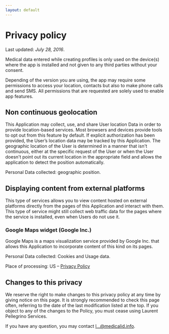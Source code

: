 ```yaml
---
layout: default
---
```

# Privacy policy

Last updated: _July 28, 2016_.

Medical data entered while creating profiles is only used on the device(s) where the app is installed and not given to any third parties without your consent.

Depending of the version you are using, the app may require some permissions to access your location, contacts but also to make phone calls and send SMS. All permissions that are requested are solely used to enable app features.

## Non continuous geolocation

This Application may collect, use, and share User location Data in order to provide location-based services. Most browsers and devices provide tools to opt out from this feature by default. If explicit authorization has been provided, the User’s location data may be tracked by this Application. The geographic location of the User is determined in a manner that isn't continuous, either at the specific request of the User or when the User doesn't point out its current location in the appropriate field and allows the application to detect the position automatically.

Personal Data collected: geographic position.

## Displaying content from external platforms

This type of services allows you to view content hosted on external platforms directly from the pages of this Application and interact with them. This type of service might still collect web traffic data for the pages where the service is installed, even when Users do not use it.

### Google Maps widget (Google Inc.)

Google Maps is a maps visualization service provided by Google Inc. that allows this Application to incorporate content of this kind on its pages.

Personal Data collected: Cookies and Usage data.

Place of processing: US – [Privacy Policy](https://www.google.com/intl/en/policies/privacy/)

## Changes to this privacy

We reserve the right to make changes to this privacy policy at any time by giving notice on this page. It is strongly recommended to check this page often, referring to the date of the last modification listed at the top. If you object to any of the changes to the Policy, you must cease using Laurent Pellegrino Services.

If you have any question, you may contact <a href="http://www.google.com/recaptcha/mailhide/d?k=01f0mKNqdOfUjYpjqXkwR1Tw==&amp;c=-MTky3_chhbKsPHCU6GWQxQNosSSPOvkvQSYfVlBTDoIh0e8Lt2Oz4kxYwK9ENni" onclick="window.open('http://www.google.com/recaptcha/mailhide/d?k\x3d01f0mKNqdOfUjYpjqXkwR1Tw\x3d\x3d\x26c\x3d-MTky3_chhbKsPHCU6GWQxQNosSSPOvkvQSYfVlBTDoIh0e8Lt2Oz4kxYwK9ENni', '', 'toolbar=0,scrollbars=0,location=0,statusbar=0,menubar=0,resizable=0,width=500,height=300'); return false;" title="Reveal this e-mail address">l...@medicalid.info</a>.
